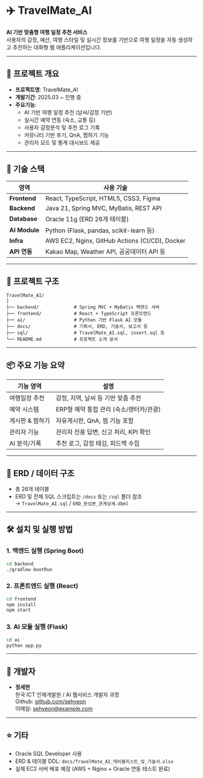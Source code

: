 # ✈️ TravelMate_AI

**AI 기반 맞춤형 여행 일정 추천 서비스**  
사용자의 감정, 예산, 여행 스타일 및 실시간 정보를 기반으로 여행 일정을 자동 생성하고 추천하는 대화형 웹 애플리케이션입니다.

---

## 🔧 프로젝트 개요

- **프로젝트명**: TravelMate_AI
- **개발기간**: 2025.03 ~ 진행 중
- **주요기능**:
  - AI 기반 여행 일정 추천 (날씨/감정 기반)
  - 실시간 예약 연동 (숙소, 교통 등)
  - 사용자 감정분석 및 추천 로그 기록
  - 커뮤니티 기반 후기, QnA, 찜하기 기능
  - 관리자 모드 및 통계 대시보드 제공

---

## 🧩 기술 스택

| 영역         | 사용 기술                                         |
|--------------|--------------------------------------------------|
| **Frontend** | React, TypeScript, HTML5, CSS3, Figma            |
| **Backend**  | Java 21, Spring MVC, MyBatis, REST API           |
| **Database** | Oracle 11g (ERD 26개 테이블)                     |
| **AI Module**| Python (Flask, pandas, scikit-learn 등)          |
| **Infra**    | AWS EC2, Nginx, GitHub Actions (CI/CD), Docker   |
| **API 연동** | Kakao Map, Weather API, 공공데이터 API 등        |

---

## 📁 프로젝트 구조

```
TravelMate_AI/
│
├── backend/             # Spring MVC + MyBatis 백엔드 서버
├── frontend/            # React + TypeScript 프론트엔드
├── ai/                  # Python 기반 Flask AI 모듈
├── docs/                # 기획서, ERD, 기술서, 보고서 등
├── sql/                 # TravelMate_AI.sql, insert.sql 등
└── README.md            # 프로젝트 소개 문서
```

---

## 📦 주요 기능 요약

| 기능 영역       | 설명 |
|----------------|------|
| 여행일정 추천  | 감정, 지역, 날씨 등 기반 맞춤 추천 |
| 예약 시스템     | ERP형 예약 통합 관리 (숙소/렌터카/관광) |
| 게시판 & 찜하기 | 자유게시판, QnA, 찜 기능 포함 |
| 관리자 기능     | 관리자 전용 답변, 신고 처리, KPI 확인 |
| AI 분석/기록    | 추천 로그, 감정 태깅, 피드백 수집 |

---

## 📌 ERD / 데이터 구조

- 총 26개 테이블
- ERD 및 전체 SQL 스크립트는 `/docs` 또는 `/sql` 폴더 참조  
  → `TravelMate_AI.sql` / `ERD_완성본_관계상세.dbml`

---

## 🛠️ 설치 및 실행 방법

### 1. 백엔드 실행 (Spring Boot)

```bash
cd backend
./gradlew bootRun
```

### 2. 프론트엔드 실행 (React)

```bash
cd frontend
npm install
npm start
```

### 3. AI 모듈 실행 (Flask)

```bash
cd ai
python app.py
```

---

## 👤 개발자

- **정세현**  
  한국 ICT 인재개발원 / AI 웹서비스 개발자 과정  
  Github: [github.com/sehyeon](https://github.com/sehyeon)  
  이메일: sehyeon@example.com

---

## ⭐ 기타

- Oracle SQL Developer 사용
- ERD & 테이블 DDL: `docs/TravelMate_AI_테이블리스트_및_기술서.xlsx`
- 실제 EC2 서버 배포 예정 (AWS + Nginx + Oracle 연동 테스트 완료)